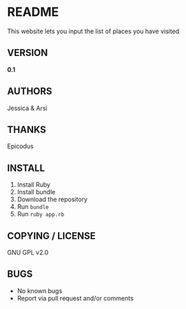 # README

This website lets you input the list of places you have visited


## VERSION

**0.1**


## AUTHORS

Jessica & Arsi


## THANKS

Epicodus


## INSTALL

1. Install Ruby
2. Install bundle
3. Download the repository
4. Run `bundle`
5. Run `ruby app.rb`

## COPYING / LICENSE

GNU GPL v2.0

## BUGS

* No known bugs  
* Report via pull request and/or comments
